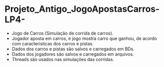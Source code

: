 # Projeto_Antigo_JogoApostasCarros-LP4-

 * Jogo de Carros (Simulação de corrida de carros).
 * Jogador aposta em carros, e jogo mostra carro que ganhou, de acordo com caracteristicas dos carros e pistas.
 * Dados dos carros e pistas são salvos e carregados em BDs.
 * Dados dos jogadores são salvos e carregados em arquivos.
 * Threads são usados nas simulações das corridas.
